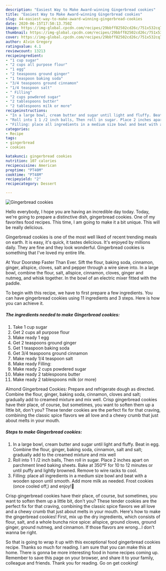 ```yaml
---
description: "Easiest Way to Make Award-winning Gingerbread cookies"
title: "Easiest Way to Make Award-winning Gingerbread cookies"
slug: 44-easiest-way-to-make-award-winning-gingerbread-cookies
date: 2020-06-15T17:50:13.750Z
image: https://img-global.cpcdn.com/recipes/29bbff82502cd26c/751x532cq70/gingerbread-cookies-recipe-main-photo.jpg
thumbnail: https://img-global.cpcdn.com/recipes/29bbff82502cd26c/751x532cq70/gingerbread-cookies-recipe-main-photo.jpg
cover: https://img-global.cpcdn.com/recipes/29bbff82502cd26c/751x532cq70/gingerbread-cookies-recipe-main-photo.jpg
author: Alvin Gregory
ratingvalue: 4.1
reviewcount: 13213
recipeingredient:
- "1 cup sugar"
- "2 cups all purpose flour"
- "1 egg"
- "2 teaspoons ground ginger"
- "1 teaspoon baking soda"
- "3/4 teaspoons ground cinnamon"
- "1/4 teaspoon salt"
- " Filling"
- "2 cups powdered sugar"
- "2 tablespoons butter"
- "2 tablespoons milk or more"
recipeinstructions:
- "In a large bowl, cream butter and sugar until light and fluffy. Beat in egg. Combine the flour, ginger, baking soda, cinnamon, salt and salt; gradually add to the creamed mixture and mix well"
- "Roll into 1 1 /2 inch balls, Then roll in sugar. Place 2 inches apart on parchment lined baking sheets. Bake at 350°F for 10 to 12 minutes or until puffy and lightly browned. Remove to wire racks to cool."
- "Filling: place all ingredients in a medium size bowl and beat with a wooden spoon until smooth. Add more milk as needed. Frost cookies (once cooled off,) and enjoy!🙂"
categories:
- Recipe
tags:
- gingerbread
- cookies

katakunci: gingerbread cookies 
nutrition: 107 calories
recipecuisine: American
preptime: "PT40M"
cooktime: "PT48M"
recipeyield: "2"
recipecategory: Dessert

---
```



![Gingerbread cookies](https://img-global.cpcdn.com/recipes/29bbff82502cd26c/751x532cq70/gingerbread-cookies-recipe-main-photo.jpg)

Hello everybody, I hope you are having an incredible day today. Today, we're going to prepare a distinctive dish, gingerbread cookies. One of my favorites food recipes. This time, I am going to make it a bit unique. This will be really delicious.

Gingerbread cookies is one of the most well liked of recent trending meals on earth. It is easy, it's quick, it tastes delicious. It's enjoyed by millions daily. They are fine and they look wonderful. Gingerbread cookies is something that I've loved my entire life.

At Your Doorstep Faster Than Ever. Sift the flour, baking soda, cinnamon, ginger, allspice, cloves, salt and pepper through a wire sieve into. In a large bowl, combine the flour, salt, allspice, cinnamon, cloves, ginger and nutmeg, and whisk together. In the bowl of an electric mixer fitted with the paddle.


To begin with this recipe, we have to first prepare a few ingredients. You can have gingerbread cookies using 11 ingredients and 3 steps. Here is how you can achieve it.

<!--inarticleads1-->

##### The ingredients needed to make Gingerbread cookies:

1. Take 1 cup sugar
1. Get 2 cups all purpose flour
1. Make ready 1 egg
1. Get 2 teaspoons ground ginger
1. Get 1 teaspoon baking soda
1. Get 3/4 teaspoons ground cinnamon
1. Make ready 1/4 teaspoon salt
1. Make ready  Filling:
1. Make ready 2 cups powdered sugar
1. Make ready 2 tablespoons butter
1. Make ready 2 tablespoons milk (or more)


Almond Gingerbread Cookies: Prepare and refrigerate dough as directed. Combine the flour, ginger, baking soda, cinnamon, cloves and salt; gradually add to creamed mixture and mix well. Crisp gingerbread cookies have their place, of course, but sometimes, you want to soften them up a little bit, don&#39;t you? These tender cookies are the perfect fix for that craving, combining the classic spice flavors we all love and a chewy crumb that just about melts in your mouth. 

<!--inarticleads2-->

##### Steps to make Gingerbread cookies:

1. In a large bowl, cream butter and sugar until light and fluffy. Beat in egg. Combine the flour, ginger, baking soda, cinnamon, salt and salt; gradually add to the creamed mixture and mix well
1. Roll into 1 1 /2 inch balls, Then roll in sugar. Place 2 inches apart on parchment lined baking sheets. Bake at 350°F for 10 to 12 minutes or until puffy and lightly browned. Remove to wire racks to cool.
1. Filling: place all ingredients in a medium size bowl and beat with a wooden spoon until smooth. Add more milk as needed. Frost cookies (once cooled off,) and enjoy!🙂


Crisp gingerbread cookies have their place, of course, but sometimes, you want to soften them up a little bit, don&#39;t you? These tender cookies are the perfect fix for that craving, combining the classic spice flavors we all love and a chewy crumb that just about melts in your mouth. Here&#39;s how to make the gingerbread cookies! First, mix up the dry ingredients, which consists of flour, salt, and a whole buncha nice spice: allspice, ground cloves, ground ginger, ground nutmeg, and cinnamon. If those flavors are wrong…I don&#39;t wanna be right. 

So that is going to wrap it up with this exceptional food gingerbread cookies recipe. Thanks so much for reading. I am sure that you can make this at home. There is gonna be more interesting food in home recipes coming up. Remember to save this page on your browser, and share it to your family, colleague and friends. Thank you for reading. Go on get cooking!
